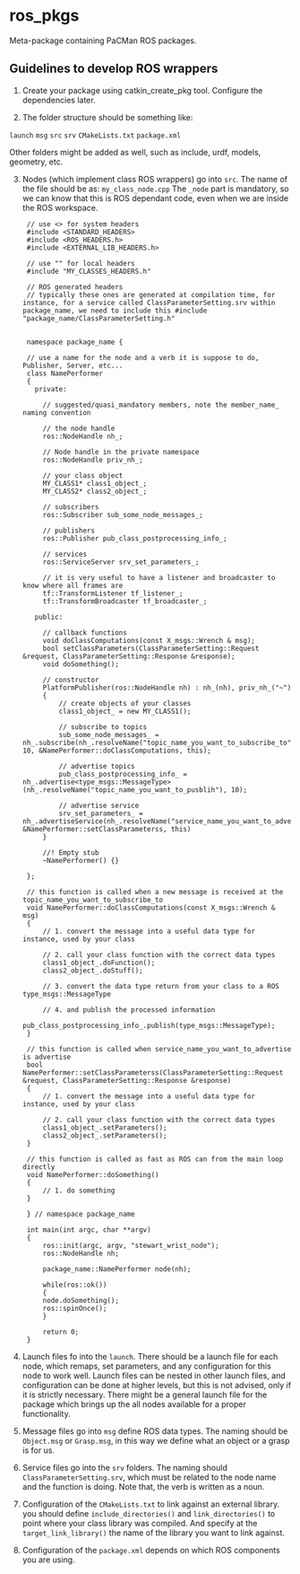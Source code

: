 ros_pkgs
========

Meta-package containing PaCMan ROS packages.


Guidelines to develop ROS wrappers
----------------------------------

1. Create your package using catkin_create_pkg tool. Configure the dependencies later.

2. The folder structure should be something like:

`launch`
`msg`
`src`
`srv`
`CMakeLists.txt`
`package.xml`

Other folders might be added as well, such as include, urdf, models, geometry, etc.

3. Nodes (which implement class ROS wrappers) go into `src`. The name of the file should be as: `my_class_node.cpp`  The `_node` part is mandatory, so we can know that this is ROS dependant code, even when we are inside the ROS workspace.

        // use <> for system headers
        #include <STANDARD_HEADERS>
        #include <ROS_HEADERS.h>
        #include <EXTERNAL_LIB_HEADERS.h>
    
        // use "" for local headers
        #include "MY_CLASSES_HEADERS.h"
    
        // ROS generated headers
        // typically these ones are generated at compilation time, for instance, for a service called ClassParameterSetting.srv within package_name, we need to include this #include "package_name/ClassParameterSetting.h" 
    
    
        namespace package_name {
    
        // use a name for the node and a verb it is suppose to do, Publisher, Server, etc...
        class NamePerformer
        {
          private:
            
        	// suggested/quasi_mandatory members, note the member_name_ naming convention
    
            // the node handle
            ros::NodeHandle nh_;
            
            // Node handle in the private namespace
            ros::NodeHandle priv_nh_;
    
            // your class object
            MY_CLASS1* class1_object_;
            MY_CLASS2* class2_object_;
    
            // subscribers
            ros::Subscriber sub_some_node_messages_;
    
            // publishers
            ros::Publisher pub_class_postprocessing_info_;
            
            // services
            ros::ServiceServer srv_set_parameters_;
    
            // it is very useful to have a listener and broadcaster to know where all frames are
            tf::TransformListener tf_listener_;
            tf::TransformBroadcaster tf_broadcaster_;
            
          public:
    
            // callback functions
            void doClassComputations(const X_msgs::Wrench & msg);
            bool setClassParameters(ClassParameterSetting::Request &request, ClassParameterSetting::Response &response);
            void doSomething();
    
            // constructor
            PlatformPublisher(ros::NodeHandle nh) : nh_(nh), priv_nh_("~")
            {
                // create objects of your classes
                class1_object_ = new MY_CLASS1();
    
                // subscribe to topics
                sub_some_node_messages_ = nh_.subscribe(nh_.resolveName("topic_name_you_want_to_subscribe_to"), 10, &NamePerformer::doClassComputations, this);
    
                // advertise topics
                pub_class_postprocessing_info_ = nh_.advertise<type_msgs::MessageType>(nh_.resolveName("topic_name_you_want_to_pusblih"), 10);
                
                // advertise service
                srv_set_parameters_ = nh_.advertiseService(nh_.resolveName("service_name_you_want_to_advertise"), &NamePerformer::setClassParameterss, this)
            }
    
            //! Empty stub
            ~NamePerformer() {}
    
        };
    
        // this function is called when a new message is received at the topic_name_you_want_to_subscribe_to
        void NamePerformer::doClassComputations(const X_msgs::Wrench & msg)
        {
            // 1. convert the message into a useful data type for instance, used by your class
    
            // 2. call your class function with the correct data types
            class1_object_.doFunction();
            class2_object_.doStuff();
    
            // 3. convert the data type return from your class to a ROS type_msgs::MessageType
    
            // 4. and publish the processed information
            pub_class_postprocessing_info_.publish(type_msgs::MessageType);
        }
    
        // this function is called when service_name_you_want_to_advertise is advertise
        bool NamePerformer::setClassParameterss(ClassParameterSetting::Request &request, ClassParameterSetting::Response &response)
        {
            // 1. convert the message into a useful data type for instance, used by your class
    
            // 2. call your class function with the correct data types
            class1_object_.setParameters();
            class2_object_.setParameters();
        }
    
        // this function is called as fast as ROS can from the main loop directly
        void NamePerformer::doSomething()
        {
            // 1. do something
        }
    
        } // namespace package_name
    
        int main(int argc, char **argv)
        {
            ros::init(argc, argv, "stewart_wrist_node");
            ros::NodeHandle nh;
    
            package_name::NamePerformer node(nh);
    
            while(ros::ok())
            {
            node.doSomething();
            ros::spinOnce();
            }
    
            return 0;
        }


4. Launch files fo into the `launch`. There should be a launch file for each node, which remaps, set parameters, and any configuration for this node to work well. Launch files can be nested in other launch files, and configuration can be done at higher levels, but this is not advised, only if it is strictly necessary. There might be a general launch file for the package which brings up the all nodes available for a proper functionality.

6. Message files go into `msg` define ROS data types. The naming should be `Object.msg` or `Grasp.msg`, in this way we define what an object or a grasp is for us.

7. Service files go into the `srv` folders. The naming should `ClassParameterSetting.srv`, which must be related to the node name and the function is doing. Note that, the verb is written as a noun.

8. Configuration of the `CMakeLists.txt` to link against an external library. you should define `include_directories()` and `link_directories()` to point where your class library was compiled. And specify at the `target_link_library()` the name of the library you want to link against.

9. Configuration of the `package.xml` depends on which ROS components you are using.

